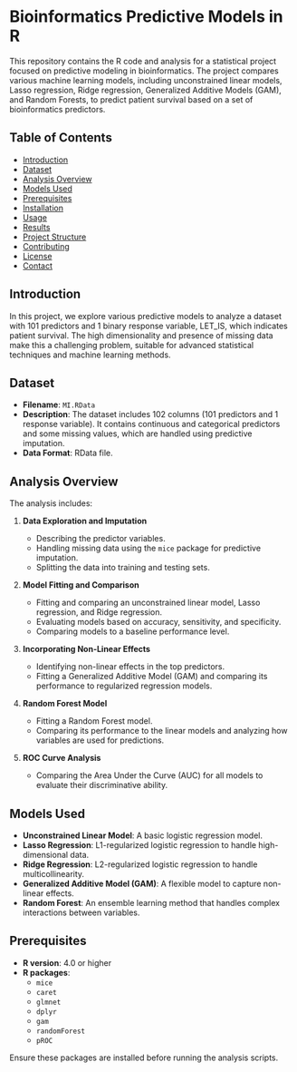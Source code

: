 # Bioinformatics Predictive Models in R

This repository contains the R code and analysis for a statistical project focused on predictive modeling in bioinformatics. The project compares various machine learning models, including unconstrained linear models, Lasso regression, Ridge regression, Generalized Additive Models (GAM), and Random Forests, to predict patient survival based on a set of bioinformatics predictors.

## Table of Contents
- [Introduction](#introduction)
- [Dataset](#dataset)
- [Analysis Overview](#analysis-overview)
- [Models Used](#models-used)
- [Prerequisites](#prerequisites)
- [Installation](#installation)
- [Usage](#usage)
- [Results](#results)
- [Project Structure](#project-structure)
- [Contributing](#contributing)
- [License](#license)
- [Contact](#contact)

## Introduction

In this project, we explore various predictive models to analyze a dataset with 101 predictors and 1 binary response variable, LET_IS, which indicates patient survival. The high dimensionality and presence of missing data make this a challenging problem, suitable for advanced statistical techniques and machine learning methods.

## Dataset

- **Filename**: `MI.RData`
- **Description**: The dataset includes 102 columns (101 predictors and 1 response variable). It contains continuous and categorical predictors and some missing values, which are handled using predictive imputation.
- **Data Format**: RData file.

## Analysis Overview

The analysis includes:

1. **Data Exploration and Imputation**
   - Describing the predictor variables.
   - Handling missing data using the `mice` package for predictive imputation.
   - Splitting the data into training and testing sets.

2. **Model Fitting and Comparison**
   - Fitting and comparing an unconstrained linear model, Lasso regression, and Ridge regression.
   - Evaluating models based on accuracy, sensitivity, and specificity.
   - Comparing models to a baseline performance level.

3. **Incorporating Non-Linear Effects**
   - Identifying non-linear effects in the top predictors.
   - Fitting a Generalized Additive Model (GAM) and comparing its performance to regularized regression models.

4. **Random Forest Model**
   - Fitting a Random Forest model.
   - Comparing its performance to the linear models and analyzing how variables are used for predictions.

5. **ROC Curve Analysis**
   - Comparing the Area Under the Curve (AUC) for all models to evaluate their discriminative ability.

## Models Used

- **Unconstrained Linear Model**: A basic logistic regression model.
- **Lasso Regression**: L1-regularized logistic regression to handle high-dimensional data.
- **Ridge Regression**: L2-regularized logistic regression to handle multicollinearity.
- **Generalized Additive Model (GAM)**: A flexible model to capture non-linear effects.
- **Random Forest**: An ensemble learning method that handles complex interactions between variables.

## Prerequisites

- **R version**: 4.0 or higher
- **R packages**:
  - `mice`
  - `caret`
  - `glmnet`
  - `dplyr`
  - `gam`
  - `randomForest`
  - `pROC`

Ensure these packages are installed before running the analysis scripts.
